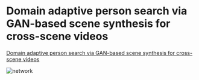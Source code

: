 Domain adaptive person search via GAN-based scene synthesis for cross-scene videos
====
[Domain adaptive person search via GAN-based scene synthesis for cross-scene videos](https://doi.org/10.1016/j.imavis.2023.104796) 

![network](https://github.com/crsm424/DA-GSS/blob/main/1-s2.0-S0262885623001701-gr1.jpg)
